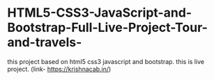 # HTML5-CSS3-JavaScript-and-Bootstrap-Full-Live-Project-Tour-and-travels-
this project based on html5 css3  javascript and bootstrap. this is live project. (link- https://krishnacab.in/) 
